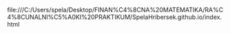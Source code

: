 file:///C:/Users/spela/Desktop/FINAN%C4%8CNA%20MATEMATIKA/RA%C4%8CUNALNI%C5%A0KI%20PRAKTIKUM/SpelaHribersek.github.io/index.html
